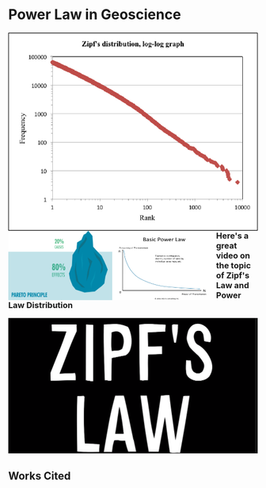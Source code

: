 # Power Law in Geoscience

<img align= "left" src="zipfsgraph.png" width="600" height="400" /> 
<img align= "left" src="pareto.jpg" width="210" height="140" /> 
<img align= "left" src="power-law-basic.gif" width="210" height="140" /> 




### Here's a great video on the topic of Zipf's Law and Power Law Distribution
[![Zipf's Mystery; Vsauce](zlimg.png)](https://www.youtube.com/watch?v=fCn8zs912OE)

## Works Cited
